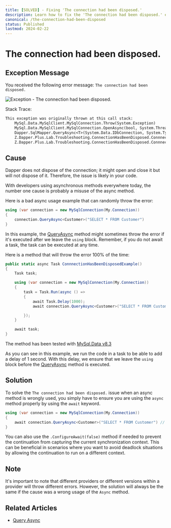 ```yaml
---
title: [SOLVED] - Fixing 'The connection had been disposed.'
description: Learn how to fix the 'The connection had been disposed.' error in Dapper. Understand how using async method can cause this.
canonical: /the-connection-had-been-disposed
status: Published
lastmod: 2024-02-22
---
```


# The connection had been disposed.

## Exception Message

You received the following error message: `The connection had been disposed.`

<div class="image-outer"><img src="https://www.learndapper.com/images/dapper/troubleshooting/the-connection-had-been-disposed/the-connection-had-been-disposed.png" loading="lazy" alt="Exception - The connection had been disposed."></div>

Stack Trace:

```txt
This exception was originally thrown at this call stack:
    MySql.Data.MySqlClient.MySqlConnection.Throw(System.Exception)
    MySql.Data.MySqlClient.MySqlConnection.OpenAsync(bool, System.Threading.CancellationToken)
    Dapper.SqlMapper.QueryAsync<T>(System.Data.IDbConnection, System.Type, Dapper.CommandDefinition) in SqlMapper.Async.cs
    Z.Dapper.Plus.Lab.Troubleshooting.ConnectionHasBeenDisposed.ConnnectionHasBeenDisposedExample.AnonymousMethod__0() in Request_ConnectionDisposed.cs
    Z.Dapper.Plus.Lab.Troubleshooting.ConnectionHasBeenDisposed.ConnnectionHasBeenDisposedExample() in Request_ConnectionDisposed.cs
```

## Cause

Dapper does not dispose of the connection; it might open and close it but will not dispose of it. Therefore, the issue is likely in your code.

With developers using asynchronous methods everywhere today, the number one cause is probably a misuse of the async method.

Here is a bad async usage example that can randomly throw the error:

```csharp
using (var connection = new MySqlConnection(My.Connection))
{
	connection.QueryAsync<Customer>("SELECT * FROM Customer")
}
```

In this example, the [QueryAsync](/dapper-query/selecting-multiple-rows#dapper-queryasync) method might sometimes throw the error if it's executed after we leave the `using` block. Remember, if you do not await a task, the task can be executed at any time.

Here is a method that will throw the error 100% of the time:

```csharp
public static async Task ConnnectionHasBeenDisposedExample()
{
	Task task;

	using (var connection = new MySqlConnection(My.Connection))
	{
		task = Task.Run(async () =>
		{
			await Task.Delay(1000);
			await connection.QueryAsync<Customer>("SELECT * FROM Customer");

		});
	}

	await task;
}
```

The method has been tested with [MySql.Data v8.3](https://www.nuget.org/packages/MySql.Data/8.3.0)

As you can see in this example, we run the code in a task to be able to add a delay of 1 second. With this delay, we ensure that we leave the `using` block before the [QueryAsync](/dapper-query/selecting-multiple-rows#dapper-queryasync) method is executed.

## Solution

To solve the `The connection had been disposed.` issue when an async method is wrongly used, you simply have to ensure you are using the `async` method properly by using the `await` keyword.

```csharp
using (var connection = new MySqlConnection(My.Connection))
{
	await connection.QueryAsync<Customer>("SELECT * FROM Customer") // .ConfigureAwait(false) if needed
}
```

You can also use the `.ConfigureAwait(false)` method if needed to prevent the continuation from capturing the current synchronization context. This can be beneficial in scenarios where you want to avoid deadlock situations by allowing the continuation to run on a different context.

## Note

It's important to note that different providers or different versions within a provider will throw different errors. However, the solution will always be the same if the cause was a wrong usage of the `Async` method.

## Related Articles

- [Query Async](/dapper-query/selecting-multiple-rows#dapper-queryasync)
